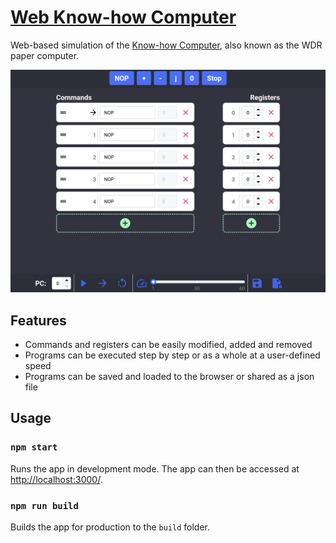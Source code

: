 # [Web Know-how Computer](https://truekuehli.github.io/React-Know-How-Computer/)

Web-based simulation of the [Know-how Computer](https://en.wikipedia.org/wiki/WDR_paper_computer), also known as the 
WDR paper computer.

![Screenshot of the App](screenshot.png "Screenshot of the Know-How Computer")

## Features

- Commands and registers can be easily modified, added and removed
- Programs can be executed step by step or as a whole at a user-defined speed
- Programs can be saved and loaded to the browser or shared as a json file

## Usage

### `npm start`

Runs the app in development mode. The app can then be accessed at [http://localhost:3000/](http://localhost:3000/).

### `npm run build`

Builds the app for production to the `build` folder.